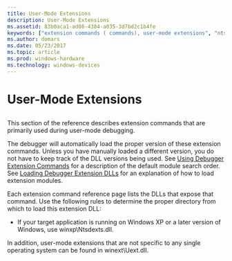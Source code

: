 ```yaml
---
title: User-Mode Extensions
description: User-Mode Extensions
ms.assetid: 83b0aca1-ad08-4384-a035-3d7bd2c1b4fe
keywords: ["extension commands ( commands), user-mode extensions", "ntsdexts.dll (user-mode extensions)", "uext.dll (user-mode extensions)", "user-mode extensions (ntsdexts.dll and uext.dll)"]
ms.author: domars
ms.date: 05/23/2017
ms.topic: article
ms.prod: windows-hardware
ms.technology: windows-devices
---
```


# User-Mode Extensions


## <span id="ddk_user_mode_extensions_dbg"></span><span id="DDK_USER_MODE_EXTENSIONS_DBG"></span>


This section of the reference describes extension commands that are primarily used during user-mode debugging.

The debugger will automatically load the proper version of these extension commands. Unless you have manually loaded a different version, you do not have to keep track of the DLL versions being used. See [Using Debugger Extension Commands](using-debugger-extension-commands.md) for a description of the default module search order. See [Loading Debugger Extension DLLs](loading-debugger-extension-dlls.md) for an explanation of how to load extension modules.

Each extension command reference page lists the DLLs that expose that command. Use the following rules to determine the proper directory from which to load this extension DLL:

-   If your target application is running on Windows XP or a later version of Windows, use winxp\\Ntsdexts.dll.

In addition, user-mode extensions that are not specific to any single operating system can be found in winext\\Uext.dll.

 

 





